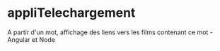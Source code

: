 # appliTelechargement
A partir d'un mot, affichage des liens vers les films contenant ce mot - Angular et Node
